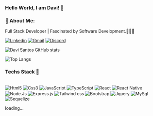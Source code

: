 ### Hello World, I am Davi! 👋

### 🚀 About Me:

<p>Full Stack Developer | Fascinated by Software Development.👨🏻‍💻<p>

[![Linkedin](https://img.shields.io/badge/LinkedIn-0077B5?style=for-the-badge&logo=linkedin&logoColor=white)](https://www.linkedin.com/in/dvsantos/)
[![Gmail](https://img.shields.io/badge/ivadseabra@gmail.com-D14836?style=for-the-badge&logo=gmail&logoColor=white)]()
[![Discord](https://img.shields.io/badge/Discord-7289DA?style=for-the-badge&logo=discord&logoColor=white)](https://discord.com/channels/@_dvsantoss)

![Davi Santos GitHub stats](https://github-readme-stats.vercel.app/api?username=dvsantoss&show_icons=true&theme=radical)

![Top Langs](https://github-readme-stats.vercel.app/api/top-langs/?username=dvsantoss&show_progress=true)


### Techs Stack 🚀

<div style = "display: inline_block"></br>

<img align="center" alt="Html5" src = "https://img.shields.io/badge/HTML5-E34F26?style=for-the-badge&logo=html5&logoColor=white">
<img align="center" alt="Css3" src = "https://img.shields.io/badge/CSS3-1572B6?style=for-the-badge&logo=css3&logoColor=white">
<img align="center" alt="JavaScript" src = "https://img.shields.io/badge/JavaScript-F7DF1E?style=for-the-badge&logo=javascript&logoColor=black">
<img align="center" alt="TypeScript" src = "https://img.shields.io/badge/TypeScript-007ACC?style=for-the-badge&logo=typescript&logoColor=white">
<img align="center" alt="React" src = "https://img.shields.io/badge/React-20232A?style=for-the-badge&logo=react&logoColor=61DAFB">
<img align="center" alt="React Native" src = "https://img.shields.io/badge/React_Native-20232A?style=for-the-badge&logo=react&logoColor=61DAFB">
<img align="center" alt="Node.Js" src = "https://img.shields.io/badge/Node.js-43853D?style=for-the-badge&logo=node.js&logoColor=white">
<img align="center" alt="Express.js" src = "https://img.shields.io/badge/Express.js-404D59?style=for-the-badge
">
<img align="center" alt="Tailwind css" src = "https://img.shields.io/badge/Tailwind_CSS-38B2AC?style=for-the-badge&logo=tailwind-css&logoColor=white">
<img align="center" alt="Bootstrap" src = "https://img.shields.io/badge/Bootstrap-563D7C?style=for-the-badge&logo=bootstrap&logoColor=white">
<img align="center" alt="Jquery" src = "https://img.shields.io/badge/jQuery-0769AD?style=for-the-badge&logo=jquery&logoColor=white">
<img align="center" alt="MySql" src = "https://img.shields.io/badge/MySQL-00000F?style=for-the-badge&logo=mysql&logoColor=white">
<img align="center" alt="Sequelize" src = "https://img.shields.io/badge/sequelize-323330?style=for-the-badge&logo=sequelize&logoColor=blue">
<p>loading...</p>

</div>
